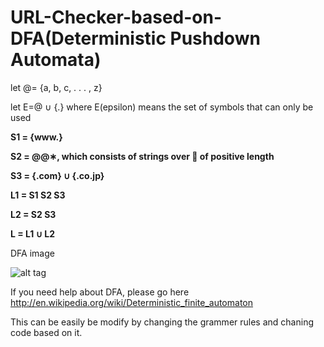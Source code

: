 # URL-Checker-based-on-DFA(Deterministic Pushdown Automata)

let @= {a, b, c, . . . , z}

let E=@ ∪ {.} where E(epsilon) means the set of symbols that can only be used

<b>
S1 = {www.}
</b><b>


S2 = @@∗, which consists of strings over 􀀀 of positive length
</b><b>


S3 = {.com} ∪ {.co.jp}
</b><b>

L1 = S1 S2 S3

</b><b>
L2 = S2 S3

</b><b>
L = L1 ∪ L2
</b>

DFA image 

![alt tag](https://github.com/virajbhalala/URL-Checker-based-on-DFA/blob/master/DFA.png)


If you need  help about DFA, please go here http://en.wikipedia.org/wiki/Deterministic_finite_automaton

This can be easily be modify by changing the grammer rules and chaning code based on it.

